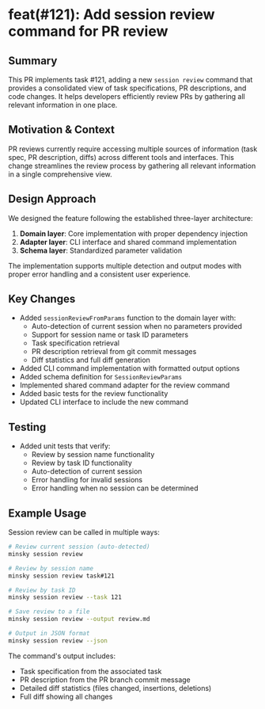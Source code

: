 # feat(#121): Add session review command for PR review

## Summary
This PR implements task #121, adding a new `session review` command that provides a consolidated view of task specifications, PR descriptions, and code changes. It helps developers efficiently review PRs by gathering all relevant information in one place.

## Motivation & Context
PR reviews currently require accessing multiple sources of information (task spec, PR description, diffs) across different tools and interfaces. This change streamlines the review process by gathering all relevant information in a single comprehensive view.

## Design Approach
We designed the feature following the established three-layer architecture:
1. **Domain layer**: Core implementation with proper dependency injection
2. **Adapter layer**: CLI interface and shared command implementation
3. **Schema layer**: Standardized parameter validation

The implementation supports multiple detection and output modes with proper error handling and a consistent user experience.

## Key Changes
- Added `sessionReviewFromParams` function to the domain layer with:
  - Auto-detection of current session when no parameters provided
  - Support for session name or task ID parameters
  - Task specification retrieval
  - PR description retrieval from git commit messages
  - Diff statistics and full diff generation
- Added CLI command implementation with formatted output options
- Added schema definition for `SessionReviewParams`
- Implemented shared command adapter for the review command
- Added basic tests for the review functionality
- Updated CLI interface to include the new command

## Testing
- Added unit tests that verify:
  - Review by session name functionality
  - Review by task ID functionality
  - Auto-detection of current session
  - Error handling for invalid sessions
  - Error handling when no session can be determined

## Example Usage

Session review can be called in multiple ways:

```bash
# Review current session (auto-detected)
minsky session review

# Review by session name
minsky session review task#121

# Review by task ID
minsky session review --task 121

# Save review to a file
minsky session review --output review.md

# Output in JSON format
minsky session review --json
```

The command's output includes:
- Task specification from the associated task
- PR description from the PR branch commit message
- Detailed diff statistics (files changed, insertions, deletions)
- Full diff showing all changes
